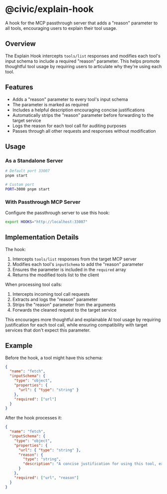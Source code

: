# @civic/explain-hook

A hook for the MCP passthrough server that adds a "reason" parameter to all tools, encouraging users to explain their tool usage.

## Overview

The Explain Hook intercepts `tools/list` responses and modifies each tool's input schema to include a required "reason" parameter. This helps promote thoughtful tool usage by requiring users to articulate why they're using each tool.

## Features

- Adds a "reason" parameter to every tool's input schema
- The parameter is marked as required
- Includes a helpful description encouraging concise justifications
- Automatically strips the "reason" parameter before forwarding to the target service
- Logs the reason for each tool call for auditing purposes
- Passes through all other requests and responses without modification

## Usage

### As a Standalone Server

```bash
# Default port 33007
pnpm start

# Custom port
PORT=3000 pnpm start
```

### With Passthrough MCP Server

Configure the passthrough server to use this hook:

```bash
export HOOKS="http://localhost:33007"
```

## Implementation Details

The hook:
1. Intercepts `tools/list` responses from the target MCP server
2. Modifies each tool's `inputSchema` to add the "reason" parameter
3. Ensures the parameter is included in the `required` array
4. Returns the modified tools list to the client

When processing tool calls:
1. Intercepts incoming tool call requests
2. Extracts and logs the "reason" parameter
3. Strips the "reason" parameter from the arguments
4. Forwards the cleaned request to the target service

This encourages more thoughtful and explainable AI tool usage by requiring justification for each tool call, while ensuring compatibility with target services that don't expect this parameter.

## Example

Before the hook, a tool might have this schema:
```json
{
  "name": "fetch",
  "inputSchema": {
    "type": "object",
    "properties": {
      "url": { "type": "string" }
    },
    "required": ["url"]
  }
}
```

After the hook processes it:
```json
{
  "name": "fetch",
  "inputSchema": {
    "type": "object",
    "properties": {
      "url": { "type": "string" },
      "reason": {
        "type": "string",
        "description": "A concise justification for using this tool, explaining how it helps achieve your goal"
      }
    },
    "required": ["url", "reason"]
  }
}
```